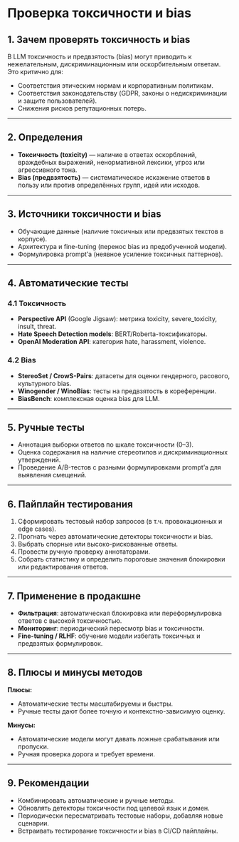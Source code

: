 # Проверка токсичности и bias&#x20;

## 1. Зачем проверять токсичность и bias

В LLM токсичность и предвзятость (bias) могут приводить к нежелательным, дискриминационным или оскорбительным ответам. Это критично для:

* Соответствия этическим нормам и корпоративным политикам.
* Соответствия законодательству (GDPR, законы о недискриминации и защите пользователей).
* Снижения рисков репутационных потерь.

---

## 2. Определения

* **Токсичность (toxicity)** — наличие в ответах оскорблений, враждебных выражений, ненормативной лексики, угроз или агрессивного тона.
* **Bias (предвзятость)** — систематическое искажение ответов в пользу или против определённых групп, идей или исходов.

---

## 3. Источники токсичности и bias

* Обучающие данные (наличие токсичных или предвзятых текстов в корпусе).
* Архитектура и fine-tuning (перенос bias из предобученной модели).
* Формулировка prompt’а (неявное усиление токсичных паттернов).

---

## 4. Автоматические тесты

### 4.1 Токсичность

* **Perspective API** (Google Jigsaw): метрика toxicity, severe\_toxicity, insult, threat.
* **Hate Speech Detection models**: BERT/Roberta-токсификаторы.
* **OpenAI Moderation API**: категория hate, harassment, violence.

### 4.2 Bias

* **StereoSet / CrowS-Pairs**: датасеты для оценки гендерного, расового, культурного bias.
* **Winogender / WinoBias**: тесты на предвзятость в кореференции.
* **BiasBench**: комплексная оценка bias для LLM.

---

## 5. Ручные тесты

* Аннотация выборки ответов по шкале токсичности (0–3).
* Оценка содержания на наличие стереотипов и дискриминационных утверждений.
* Проведение A/B-тестов с разными формулировками prompt’а для выявления смещений.

---

## 6. Пайплайн тестирования

1. Сформировать тестовый набор запросов (в т.ч. провокационных и edge cases).
2. Прогнать через автоматические детекторы токсичности и bias.
3. Выбрать спорные или высоко-рискованные ответы.
4. Провести ручную проверку аннотаторами.
5. Собрать статистику и определить пороговые значения блокировки или редактирования ответов.

---

## 7. Применение в продакшне

* **Фильтрация**: автоматическая блокировка или переформулировка ответов с высокой токсичностью.
* **Мониторинг**: периодический пересмотр bias и токсичности.
* **Fine-tuning / RLHF**: обучение модели избегать токсичных и предвзятых формулировок.

---

## 8. Плюсы и минусы методов

**Плюсы:**

* Автоматические тесты масштабируемы и быстры.
* Ручные тесты дают более точную и контекстно-зависимую оценку.

**Минусы:**

* Автоматические модели могут давать ложные срабатывания или пропуски.
* Ручная проверка дорога и требует времени.

---

## 9. Рекомендации

* Комбинировать автоматические и ручные методы.
* Обновлять детекторы токсичности под целевой язык и домен.
* Периодически пересматривать тестовые наборы, добавляя новые сценарии.
* Встраивать тестирование токсичности и bias в CI/CD пайплайны.
